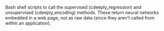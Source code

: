Bash shell scripts to call the supervised (cdeeply_regression) and unsupervised (cdeeply_encoding) methods.
These return neural networks embedded in a web page, not as raw data (since they aren't called from within an application).
